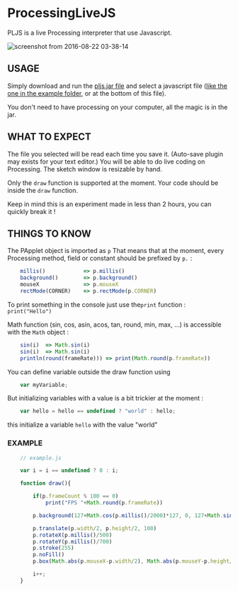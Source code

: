 # ProcessingLiveJS

PLJS is a live Processing interpreter that use Javascript.

![screenshot from 2016-08-22 03-38-14](https://cloud.githubusercontent.com/assets/321345/17841546/efd0281c-6819-11e6-9e9b-d16ae0b278c7.png)

## USAGE

Simply download and run the [pljs.jar file](https://github.com/procsynth/ProcessingLiveJS/raw/master/dist/pljs.jar) and select a javascript file ([like the one in the example folder](https://raw.githubusercontent.com/procsynth/ProcessingLiveJS/master/examples/example.js), or at the bottom of this file).

You don't need to have processing on your computer, all the magic is in the jar.

## WHAT TO EXPECT

The file you selected will be read each time you save it. (Auto-save plugin may exists for your text editor.)
You will be able to do live coding on Processing.
The sketch window is resizable by hand.

Only the `draw` function is supported at the moment. Your code should be inside the `draw` function.

Keep in mind this is an experiment made in less than 2 hours, you can quickly break it !

## THINGS TO KNOW

The PApplet object is imported as `p` That means that at the moment, every Processing method, field or constant should be 
prefixed by `p.` :
```javascript
	millis() 			=> p.millis()
	background() 		=> p.background()
	mouseX 				=> p.mouseX
	rectMode(CORNER) 	=> p.rectMode(p.CORNER) 
```
To print something in the console just use the`print` function : `print("Hello")`

Math function (sin, cos, asin, acos, tan, round, min, max, ...) is accessible with the `Math` object : 
```javascript
	sin(i)	=> Math.sin(i)
	sin(i)	=> Math.sin(i)
	println(round(frameRate))) => print(Math.round(p.frameRate))
```
You can define variable outside the draw function using
```javascript
	var myVariable;
```
But initializing variables with a value is a bit trickier at the moment :
```javascript
	var hello = hello == undefined ? "world" : hello;
```
this initialize a variable `hello` with the value "world"

### EXAMPLE

```javascript
	// example.js

	var i = i == undefined ? 0 : i;

	function draw(){

		if(p.frameCount % 100 == 0)
			print("FPS "+Math.round(p.frameRate))

		p.background(127+Math.cos(p.millis()/2000)*127, 0, 127+Math.sin(p.millis()/2000)*127)

		p.translate(p.width/2, p.height/2, 100)
		p.rotateX(p.millis()/500)
		p.rotateY(p.millis()/700)
		p.stroke(255)
		p.noFill()
		p.box(Math.abs(p.mouseX-p.width/2), Math.abs(p.mouseY-p.height/2), Math.sin(i/20)*300)

		i++;
	}
```
